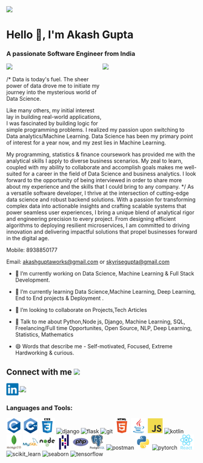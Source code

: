 <img src="https://media.licdn.com/dms/image/D4D16AQFEW1S_j-0uEw/profile-displaybackgroundimage-shrink_350_1400/0/1669915651290?e=1703721600&v=beta&t=y-Kc5Vy8NGGvsNgu9B0f_HLxWiagnjQlyF3RVhz6_uQ" />
<h1 align="left">Hello 👋, I'm Akash Gupta</h1>
<h3 align="left">A passionate Software Engineer from India</h3>
<img align="right" src="https://media2.giphy.com/media/dWesBcTLavkZuG35MI/giphy.gif" alt=" " width="250" height="150"/> 

 <p align="left"> <a href="https://github.com/ryo-ma/github-profile-trophy"><img src="https://github-profile-trophy.vercel.app/?username=shiv0112&theme=algolia" alt=" " width ="500" /></a> </p> 

/* Data is today's fuel. The sheer power of data drove me to initiate my journey into the mysterious world of Data Science.

Like many others, my initial interest lay in building real-world applications, I was fascinated by building logic for simple programming problems. I realized my passion upon switching to Data analytics/Machine Learning. Data Science has been my primary point of interest for a year now, and my zest lies in Machine Learning. 

My programming, statistics & finance coursework has provided me with the analytical skills I apply to diverse business scenarios. My zeal to learn, coupled with my ability to collaborate and accomplish goals makes me well-suited for a career in the field of Data Science and business analytics. I look forward to the opportunity of being interviewed in order to share more about my experience and the skills that I could bring to any company.
*/
As a versatile software developer, I thrive at the intersection of cutting-edge data science and robust backend solutions. With a passion for transforming complex data into actionable insights and crafting scalable systems that power seamless user experiences, I bring a unique blend of analytical rigor and engineering precision to every project. From designing efficient algorithms to deploying resilient microservices, I am committed to driving innovation and delivering impactful solutions that propel businesses forward in the digital age.


Mobile: 8938850177

Email: akashguptaworks@gmail.com or skyrisegupta@gmail.com

- 🔭 I’m currently working on Data Science, Machine Learning & Full Stack Development.

- 🌱 I’m currently learning Data Science,Machine Learning, Deep Learning,  End to End projects & Deployment .

- 👯 I’m looking to collaborate on Projects,Tech Articles

- 💬 Talk to me about Python,Node js, Django, Machine Learning, SQL, Freelancing/Full time Opportunites, Open Source, NLP, Deep Learning, Statistics, Mathematics

- 😄 Words that describe me - Self-motivated, Focused, Extreme Hardworking & curious.


<h2>Connect with me <img  src='https://i.pinimg.com/originals/d2/4c/ee/d24cee96418b8f64a44d7712be0b058b.gif' width="100px"> 
</h2>  

<a href = 'https://www.linkedin.com/in/akash-gupta-1ba67524a'> 
<img width = '32px' align= 'center' src="https://github.com/subhashdixit/subhashdixit/blob/main/l.jpeg?raw=true"/>
</a>
<a href = 'https://github.com/skyrisegupta'> <img width = '32px' align= 'center' src="https://raw.githubusercontent.com/rahulbanerjee26/githubAboutMeGenerator/main/icons/github.svg"/>
</a>

<h3 align="left">Languages and Tools:</h3>

<p align="left">  
<img src="https://raw.githubusercontent.com/devicons/devicon/master/icons/c/c-original.svg" alt="c" width="40" height="40"/>
<img src="https://raw.githubusercontent.com/devicons/devicon/master/icons/cplusplus/cplusplus-original.svg" alt="cplusplus" width="40" height="40"/> 
<img src="https://raw.githubusercontent.com/devicons/devicon/master/icons/css3/css3-original-wordmark.svg" alt="css3" width="40" height="40"/>
<img src="https://cdn.worldvectorlogo.com/logos/django.svg" alt="django" width="40" height="40"/>
<img src="https://www.vectorlogo.zone/logos/pocoo_flask/pocoo_flask-icon.svg" alt="flask" width="40" height="40"/> 
<img src="https://www.vectorlogo.zone/logos/git-scm/git-scm-icon.svg" alt="git" width="40" height="40"/>
<img src="https://raw.githubusercontent.com/devicons/devicon/master/icons/html5/html5-original-wordmark.svg" alt="html5" width="40" height="40"/> 
<img src="https://raw.githubusercontent.com/devicons/devicon/master/icons/java/java-original.svg" alt="java" width="40" height="40"/> 
<img src="https://raw.githubusercontent.com/devicons/devicon/master/icons/javascript/javascript-original.svg" alt="javascript" width="40" height="40"/>
<img src="https://www.vectorlogo.zone/logos/kotlinlang/kotlinlang-icon.svg" alt="kotlin" width="40" height="40"/>
<img src="https://raw.githubusercontent.com/devicons/devicon/master/icons/mongodb/mongodb-original-wordmark.svg" alt="mongodb" width="40" height="40"/>
<img src="https://raw.githubusercontent.com/devicons/devicon/master/icons/mysql/mysql-original-wordmark.svg" alt="mysql" width="40" height="40"/>  
<img src="https://raw.githubusercontent.com/devicons/devicon/master/icons/nodejs/nodejs-original-wordmark.svg" alt="nodejs" width="40" height="40"/>
<img src="https://raw.githubusercontent.com/devicons/devicon/2ae2a900d2f041da66e950e4d48052658d850630/icons/pandas/pandas-original.svg" alt="pandas" width="40" height="40"/> 
<img src="https://raw.githubusercontent.com/devicons/devicon/master/icons/php/php-original.svg" alt="php" width="40" height="40"/> 
<img src="https://raw.githubusercontent.com/devicons/devicon/master/icons/postgresql/postgresql-original-wordmark.svg" alt="postgresql" width="40" height="40"/> <img src="https://www.vectorlogo.zone/logos/getpostman/getpostman-icon.svg" alt="postman" width="40" height="40"/>
<img src="https://raw.githubusercontent.com/devicons/devicon/master/icons/python/python-original.svg" alt="python" width="40" height="40"/> 
<img src="https://www.vectorlogo.zone/logos/pytorch/pytorch-icon.svg" alt="pytorch" width="40" height="40"/> 
<img src="https://raw.githubusercontent.com/devicons/devicon/master/icons/react/react-original-wordmark.svg" alt="react" width="40" height="40"/> 
<img src="https://upload.wikimedia.org/wikipedia/commons/0/05/Scikit_learn_logo_small.svg" alt="scikit_learn" width="40" height="40"/> 
<img src="https://seaborn.pydata.org/_images/logo-mark-lightbg.svg" alt="seaborn" width="40" height="40"/> 
<img src="https://www.vectorlogo.zone/logos/tensorflow/tensorflow-icon.svg" alt="tensorflow" width="40" height="40"/>
</p>
<!--
 <p><img align="left" src="https://github-readme-stats.vercel.app/api/top-langs?username=skyrisegupta&show_icons=true&locale=en&layout=compact" alt="theskyrisegupta" /></p>

<p>&nbsp;<img align="center" src="https://github-readme-stats.vercel.app/api?username=skyrisegupta&show_icons=true&locale=en" alt="theskyrisegupta" /></p>

<p><img align="center" src="https://github-readme-streak-stats.herokuapp.com/?user=skyrisegupta&" alt="theskyrisegupta" /></p>
-->

<br>
<br>
  <br>
